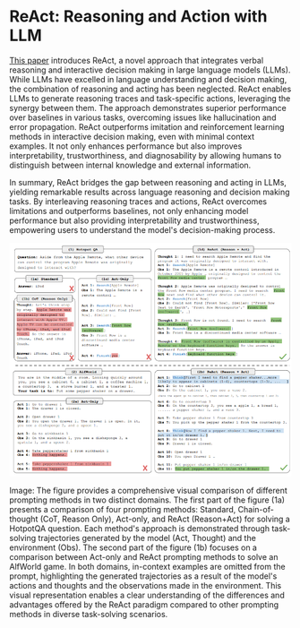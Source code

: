 # ReAct: Reasoning and Action with LLM

[This paper](https://arxiv.org/abs/2210.03629) introduces ReAct, a novel approach that integrates verbal reasoning and interactive decision making in large language models (LLMs). While LLMs have excelled in language understanding and decision making, the combination of reasoning and acting has been neglected. ReAct enables LLMs to generate reasoning traces and task-specific actions, leveraging the synergy between them. The approach demonstrates superior performance over baselines in various tasks, overcoming issues like hallucination and error propagation. ReAct outperforms imitation and reinforcement learning methods in interactive decision making, even with minimal context examples. It not only enhances performance but also improves interpretability, trustworthiness, and diagnosability by allowing humans to distinguish between internal knowledge and external information.

In summary, ReAct bridges the gap between reasoning and acting in LLMs, yielding remarkable results across language reasoning and decision making tasks. By interleaving reasoning traces and actions, ReAct overcomes limitations and outperforms baselines, not only enhancing model performance but also providing interpretability and trustworthiness, empowering users to understand the model's decision-making process.

![ReAct](./images/ReAct.png)

Image: The figure provides a comprehensive visual comparison of different prompting methods in two distinct domains. The first part of the figure (1a) presents a comparison of four prompting methods: Standard, Chain-of-thought (CoT, Reason Only), Act-only, and ReAct (Reason+Act) for solving a HotpotQA question. Each method's approach is demonstrated through task-solving trajectories generated by the model (Act, Thought) and the environment (Obs). The second part of the figure (1b) focuses on a comparison between Act-only and ReAct prompting methods to solve an AlfWorld game. In both domains, in-context examples are omitted from the prompt, highlighting the generated trajectories as a result of the model's actions and thoughts and the observations made in the environment. This visual representation enables a clear understanding of the differences and advantages offered by the ReAct paradigm compared to other prompting methods in diverse task-solving scenarios.